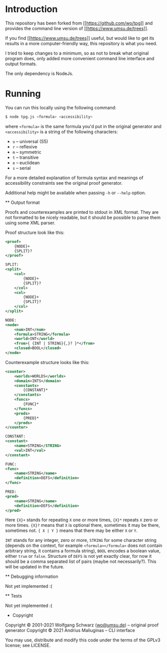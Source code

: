 # Introduction
This repository has been forked from [[https://github.com/wo/tpg]] and provides the command line version of
[[https://www.umsu.de/trees]].

If you find [[https://www.umsu.de/trees]] useful, but would like to get its results in a more computer-friendly way,
this repository is what you need.

I tried to keep changes to a minimum, so as not to break what original program does, only added more convenient 
command line interface and output formats.

The only dependency is NodeJs.

# Running

You can run this locally using the following command:
```bash
$ node tpg.js <formula> <accessibility>
```
where `<formula>` is the same formula you'd put in the original generator and `<accessibility>` is a string of the
following characters:
 - `u` – universal (S5)
 - `r` – reflexive
 - `m` – symmetric
 - `t` – transitive
 - `e` – euclidean
 - `s` – serial

For a more detailed explanation of formula syntax and meanings of accessibility constraints see the original proof
generator.

Additional help might be available when passing `-h` or `--help` option.

** Output format

Proofs and counterexamples are printed to stdout in XML format. They are not formatted to be nicely readable, but it
should be possible to parse them using some XML parser.

Proof structure look like this:
```xml
<proof>
    {NODE}+
	{SPLIT}?
</proof>

SPLIT:
<split>
    <col>
        {NODE}+
		{SPLIT}?
    </col>
    <col>
        {NODE}+
		{SPLIT}?
    </col>
</split>

NODE:
<node>
    <num>INT</num>
    <formula>STRING</formula>
    <world>INT</world>
    <from>{ {INT | STRING}{,}? }*</from>
    <closed>BOOL</closed>
</node>
```

Counterexample structure looks like this:
```xml
<counter>
	<worlds>WORLDS</worlds>
	<domain>INTS</domain>
	<constants>
		{CONSTANT}*
	</constants>
	<funcs>
		{FUNC}*
	</funcs>
	<preds>
		{PRED}*
	</preds>
</counter>

CONSTANT:
<constant>
	<name>STRING</STRING>
	<val>INT</val>
</constant>

FUNC:
<func>
	<name>STRING</name>
	<definition>DEFS</definition>
</func>

PRED:
<pred>
	<name>STRING</name>
	<definition>DEFS</definition>
</pred>
```

Here `{X}+` stands for repeating `X` one or more times, `{X}*` repeats `X` zero or more times. `{X}?` means that `X`
is optional there, sometimes it may be there, sometimes not. `{ X | Y }` means that there may be either `X` or `Y`.

`INT` stands for any integer, zero or more, `STRING` for some character string (depends on the context, for example
`<formula></formula>` does not contain arbitrary string, it contains a formula string), `BOOL` encodes a boolean 
value, either `true` or `false`. Structure of `DEFS` is not yet exactly clear, for now it should be a comma 
separated list of pairs (maybe not necessarily?). This will be updated in the future.

[//]: # (TODO: review output format)

** Debugging information

Not yet implemented :(

** Tests

Not yet implemented :(

* Copyright

Copyright © 2001-2021 Wolfgang Schwarz (wo@umsu.de) – original proof generator
Copyright © 2021 Andrius Maliuginas – CLI interface

You may use, distribute and modify this code under the terms of the GPLv3 license; see LICENSE.
